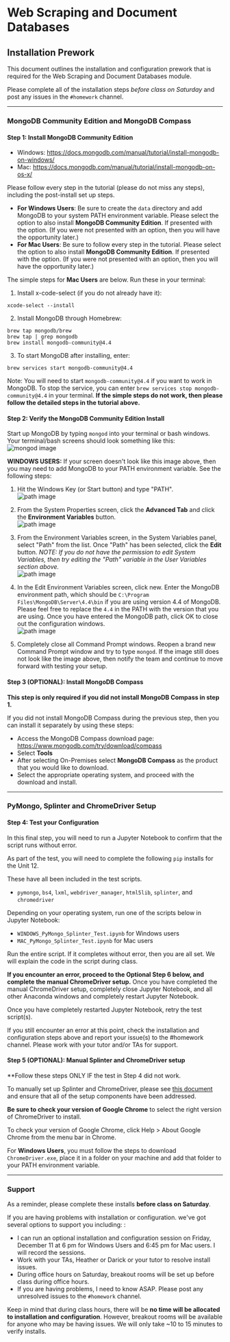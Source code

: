 # Web Scraping and Document Databases

## Installation Prework
This document outlines the installation and configuration prework that is required for the Web Scraping and Document Databases module.

Please complete all of the installation steps *before class on Saturday* and post any issues in the `#homework` channel.

- - -

### MongoDB Community Edition and MongoDB Compass
#### **Step 1: Install MongoDB Community Edition**

* Windows: https://docs.mongodb.com/manual/tutorial/install-mongodb-on-windows/
* Mac: https://docs.mongodb.com/manual/tutorial/install-mongodb-on-os-x/

Please follow every step in the tutorial (please do not miss any steps), including the post-install set up steps.
  * **For Windows Users**: Be sure to create the `data` directory and add MongoDB to your system PATH environment variable. Please select the option to also install **MongoDB Community Edition**. If presented with the option. (If you were not presented with an option, then you will have the opportunity later.)
  * **For Mac Users**: Be sure to follow every step in the tutorial. Please select the option to also install **MongoDB Community Edition**. If presented with the option. (If you were not presented with an option, then you will have the opportunity later.)
  
The simple steps for **Mac Users** are below. Run these in your terminal:

1. Install x-code-select (if you do not already have it):
```
xcode-select --install
```

2. Install MongoDB through Homebrew:
```
brew tap mongodb/brew
brew tap | grep mongodb
brew install mongodb-community@4.4
```

3. To start MongoDB after installing, enter:
```
brew services start mongodb-community@4.4
```

Note: You will need to start `mongodb-community@4.4` if you want to work in MongoDB. To stop the service, you can enter `brew services stop mongodb-community@4.4` in your terminal. **If the simple steps do not work, then please follow the detailed steps in the tutorial above.**

#### **Step 2: Verify the MongoDB Community Edition Install**
Start up MongoDB by typing `mongod` into your terminal or bash windows. Your terminal/bash screens should look something like this:  
![mongod image](Images/mongod.png)

**WINDOWS USERS:** If your screen doesn't look like this image above, then you may need to add MongoDB to your PATH environment variable.
See the following steps:

1. Hit the Windows Key (or Start button) and type "PATH".  
![path image](Images/path1.png)

2. From the System Properties screen, click the **Advanced Tab** and click the **Environment Variables** button.  
![path image](Images/path2.png)

3. From the Environment Variables screen, in the System Variables panel, select "Path" from the list. Once "Path" has been selected, click the **Edit** button. 
*NOTE: If you do not have the permission to edit System Variables, then try editing the "Path" variable in the User Variables section above.*  
![path image](Images/path3.png)

4. In the Edit Environment Variables screen, click new. Enter the MongoDB environment path, which should be `C:\Program Files\MongoDB\Server\4.4\bin` if you are using version 4.4 of MongoDB. Please feel free to replace the `4.4` in the PATH with the version that you are using. Once you have entered the MongoDB path, click OK to close out the configuration windows.  
![path image](Images/path4.png)

5. Completely close all Command Prompt windows. Reopen a brand new Command Prompt window and try to type `mongod`. If the image still does not look like the image above, then notify the team and continue to move forward with testing your setup.

#### **Step 3 (OPTIONAL): Install MongoDB Compass**

**This step is only required if you did not install MongoDB Compass in step 1.**

If you did not install MongoDB Compass during the previous step, then you can install it separately by using these steps:

* Access the MongoDB Compass download page: https://www.mongodb.com/try/download/compass
* Select **Tools**
* After selecting On-Premises select **MongoDB Compass** as the product that you would like to download.
* Select the appropriate operating system, and proceed with the download and install.

- - -

### PyMongo, Splinter and ChromeDriver Setup

#### **Step 4: Test your Configuration**

In this final step, you will need to run a Jupyter Notebook to confirm that the script runs without error.

As part of the test, you will need to complete the following `pip` installs for the Unit 12.

These have all been included in the test scripts.

* `pymongo`, `bs4`, `lxml`, `webdriver_manager`, `html5lib`, `splinter`, and `chromedriver`

Depending on your operating system, run one of the scripts below in Jupyter Notebook:
* `WINDOWS_PyMongo_Splinter_Test.ipynb` for Windows users
* `MAC_PyMongo_Splinter_Test.ipynb` for Mac users

Run the entire script. If it completes without error, then you are all set. We will explain the code in the script during class.

**If you encounter an error, proceed to the Optional Step 6 below, and complete the manual ChromeDriver setup.** Once you have completed the manual ChromeDriver setup, completely close Jupyter Notebook, and all other Anaconda windows and completely restart Jupyter Notebook.

Once you have completely restarted Jupyter Notebook, retry the test script(s).

If you still encounter an error at this point, check the installation and configuration steps above and report your issue(s) to the #homework channel. Please work with your tutor and/or TAs for support.

#### **Step 5 (OPTIONAL): Manual Splinter and ChromeDriver setup**

**Follow these steps ONLY IF the test in Step 4 did not work.

To manually set up Splinter and ChromeDriver, please see [this document](https://splinter.readthedocs.io/en/latest/drivers/chrome.html) and ensure that all of the setup components have been addressed.

**Be sure to check your version of Google Chrome** to select the right version of ChromeDriver to install.

To check your version of Google Chrome, click Help > About Google Chrome from the menu bar in Chrome.

For **Windows Users**, you must follow the steps to download `ChromeDriver.exe`, place it in a folder on your machine and add that folder to your PATH environment variable.

- - -

### Support
As a reminder, please complete these installs **before class on Saturday**.

If you are having problems with installation or configuration. we've got several options to support you including: :
* I can run an optional installation and configuration session on Friday, December 11 at 6 pm for Windows Users and 6:45 pm for Mac users. I will record the sessions.
* Work with your TAs, Heather or Darick or your tutor to resolve install issues.
* During office hours on Saturday, breakout rooms will be set up before class during office hours.
* If you are having problems, I need to know ASAP. Please post any unresolved issues to the `#homework` channel.

Keep in mind that during class hours, there will be **no time will be allocated to installation and configuration**. However, breakout rooms will be available for anyone who may be having issues. We will only take ~10 to 15 minutes to verify installs.